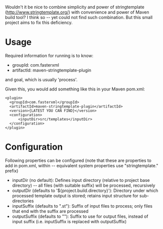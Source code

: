 Wouldn't it be nice to combine simplicity and power of stringtemplate
(http://www.stringtemplate.org/) with convenience and power of Maven
build tool? I think so -- yet could not find such combination.
But this small project aims to fix this deficiency.

# Usage

Required information for running is to know:

* groupId: com.fasterxml
* artifactId: maven-stringtemplate-plugin

and goal, which is usually 'process'.

Given this, you would add something like this in your Maven pom.xml:

    <plugin>
      <groupId>com.fasterxml</groupId>
      <artifactId>maven-stringtemplate-plugin</artifactId>
      <version>{LATEST YOU CAN FIND}</version>
      <configuration>
          <inputDir>src/templates</inputDir>
      </configuration>
    </plugin>

# Configuration

Following properties can be configured (note that these are properties
to add in pom.xml, within <configuration> -- equivalent system properties
use "stringtemplate." prefix)

* inputDir (no default): Defines input directory (relative to project base directory) -- all files (with suitable suffix) will be processed, recursively
* outputDir (defaults to '${project.build.directory}'): Directory under which processed template output is stored; retains input structure for sub-directories
* inputSuffix (defaults to ".st"): Suffix of input files to process; only files that end with the suffix are processed
* outputSuffix (defaults to ""): Suffix to use for output files, instead of input suffix (i.e. inputSuffix is replaced with outputSuffix)

